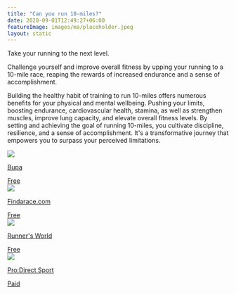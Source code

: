 ```yaml
---
title: "Can you run 10-miles?"
date: 2020-09-01T12:49:27+06:00
featureImage: images/ma/placeholder.jpeg
layout: static
---
```


Take your running to the next level.

Challenge yourself and improve overall fitness by upping your running to a 10-mile race, reaping the rewards of increased endurance and a sense of accomplishment.

Building the healthy habit of training to run 10-miles offers numerous benefits for your physical and mental wellbeing. Pushing your limits, boosting endurance, cardiovascular health, stamina, as well as strengthen muscles, improve lung capacity, and elevate overall fitness levels. By setting and achieving the goal of running 10-miles, you cultivate discipline, resilience, and a sense of accomplishment. It's a transformative journey that empowers you to surpass your perceived limitations.

<a class="ma-link" href="https://www.bupa.co.uk/health-information/exercise-fitness/running-programme-10miles"><div class="ma-card ma-card-Health"><div class="ma-icon"><img src ="/images/Icon-check - health - opacity.svg"/></div><div class="ma-name"><p>Bupa</p></div><div class="ma-paid-text"><span>Free</span></div></div></a><a class="ma-link" href="https://findarace.com/running-events"><div class="ma-card ma-card-Health"><div class="ma-icon"><img src ="/images/Icon-check - health - opacity.svg"/></div><div class="ma-name"><p>Findarace.com</p></div><div class="ma-paid-text"><span>Free</span></div></div></a><a class="ma-link" href="https://www.runnersworld.com/training/a20788049/10-reasons-to-run-10-miles/"><div class="ma-card ma-card-Health"><div class="ma-icon"><img src ="/images/Icon-check - health - opacity.svg"/></div><div class="ma-name"><p>Runner's World</p></div><div class="ma-paid-text"><span>Free</span></div></div></a><a class="ma-link" href="https://www.awin1.com/cread.php?awinmid=6667&awinaffid=1198638&ued=https%3A%2F%2Fwww.prodirectsport.com%2Frunning%2F"><div class="ma-card ma-card-Health"><div class="ma-icon"><img src ="/images/Icon-pound - health - opacity.svg"/></div><div class="ma-name"><p>Pro:Direct Sport</p></div><div class="ma-paid-text"><span>Paid</span></div></div></a>  

<br/><br/>







